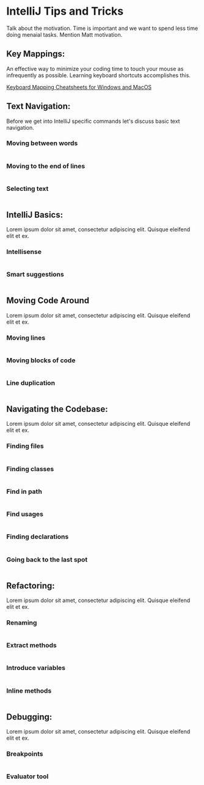 # IntelliJ Tips and Tricks
Talk about the motivation. Time is important and 
we want to spend less time doing menaial tasks. Mention Matt motivation.

## Key Mappings:
An effective way to minimize your coding time to touch your mouse as infrequently as possible. Learning keyboard shortcuts accomplishes this.

[Keyboard Mapping Cheatsheets for Windows and MacOS](https://resources.jetbrains.com/storage/products/intellij-idea/docs/IntelliJIDEA_ReferenceCard.pdf)

## Text Navigation:
Before we get into IntelliJ specific commands
let's discuss basic text navigation.

### Moving between words
```
```
### Moving to the end of lines
```
```
### Selecting text
```
```

## IntelliJ Basics:
Lorem ipsum dolor sit amet, consectetur adipiscing elit. Quisque eleifend elit et ex.

### Intellisense
```
```
### Smart suggestions
```
```

## Moving Code Around
Lorem ipsum dolor sit amet, consectetur adipiscing elit. Quisque eleifend elit et ex.

### Moving lines
```
```
### Moving blocks of code
```
```
### Line duplication
```
```

## Navigating the Codebase:
Lorem ipsum dolor sit amet, consectetur adipiscing elit. Quisque eleifend elit et ex.

### Finding files
```
```
### Finding classes
```
```
### Find in path
```
```
### Find usages
```
```
### Finding declarations
```
```
### Going back to the last spot
```
```

## Refactoring:
Lorem ipsum dolor sit amet, consectetur adipiscing elit. Quisque eleifend elit et ex.

### Renaming
```
```
### Extract methods
```
```
### Introduce variables
```
```
### Inline methods
```
```

## Debugging:
Lorem ipsum dolor sit amet, consectetur adipiscing elit. Quisque eleifend elit et ex.

### Breakpoints
```
```
### Evaluator tool
```
```

